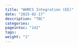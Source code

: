 ```yaml
---
title: "WHMCS Integration (EE)"
date: "2025-02-17"
description: "TBC"
categories:
pageintoc: "142"
tags:
weight: "1"
---
```


<a id="whmcs-tenants"></a>

<a id="whmcs-tenants-index"></a>

<!--# WHMCS Tenants Module (EE) -->
